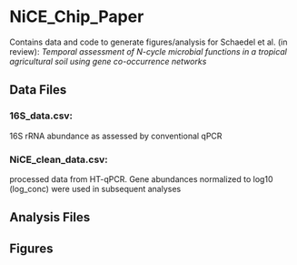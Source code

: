 # NiCE_Chip_Paper
Contains data and code to generate figures/analysis for Schaedel et al. (in review): <i> Temporal assessment of N-cycle microbial functions in a tropical agricultural soil using gene co-occurrence networks </i>

## Data Files

### 16S_data.csv: 
16S rRNA abundance as assessed by conventional qPCR


### NiCE_clean_data.csv: 
processed data from HT-qPCR. Gene abundances normalized to log10 (log_conc) were used in subsequent analyses

## Analysis Files

## Figures
